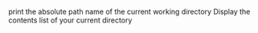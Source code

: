 print the absolute path name of the current working directory
Display the contents list of your current directory
